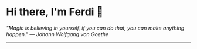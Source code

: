 <h1>Hi there, I'm Ferdi 👋</h1>

<p><em>
  "Magic is believing in yourself, if you can do that, you can make anything happen." — Johann Wolfgang von Goethe
</em></p>

---
